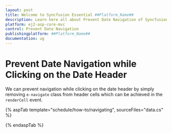 ```yaml
---
layout: post
title: Welcome to Syncfusion Essential ##Platform_Name##
description: Learn here all about Prevent Date Navigation of Syncfusion Essential ##Platform_Name## widgets based on HTML5 and jQuery.
platform: ej2-asp-core-mvc
control: Prevent Date Navigation
publishingplatform: ##Platform_Name##
documentation: ug
---
```


# Prevent Date Navigation while Clicking on the Date Header

We can prevent navigation while clicking on the date header by simply removing `e-navigate` class from header cells which can be achieved in the `renderCell` event.

{% aspTab template="schedule/how-to/navigating", sourceFiles="data.cs"  %}

{% endaspTab %}